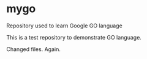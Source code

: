 # mygo
Repository used to learn Google GO language

This is a test repository to demonstrate GO language.

Changed files. Again.
